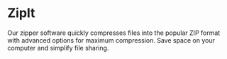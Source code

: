 # ZipIt
Our zipper software quickly compresses files into the popular ZIP format with advanced options for maximum compression. Save space on your computer and simplify file sharing.
